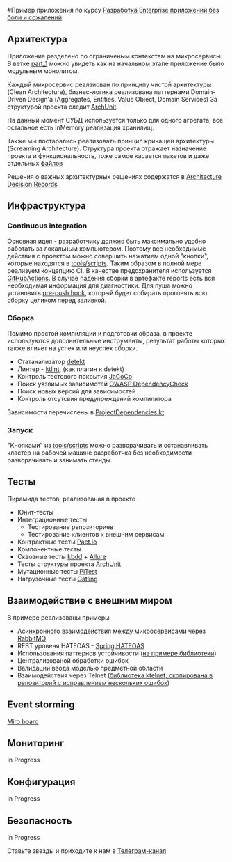 #Пример приложения по курсу [Разработка Enterprise приложений без боли и сожалений](https://howto.stringconcat.com)
## Архитектура
Приложение разделено по ограниченым контекстам на микросервисы. 
В ветке [part_1](https://github.com/stringconcat/ddd_practice/tree/part_1) можно увидеть как на начальном этапе приложение было модульным монолитом.

Каждый микросервис реалзиован по принципу чистой архитектуры (Clean Architecture), 
бизнес-логика реализована паттернами Domain-Driven Design'а (Aggregates, Entities, Value Object, Domain Services) 
За структурой проекта следит [ArchUnit](https://www.archunit.org/).

На данный момент СУБД используется только для одного агрегата, 
все остальное есть InMemory реализация хранилищ.

Также мы постарались реализовать принцип кричащей архитектуры (Screaming Architecture). 
Структура проекта отражает назначение проекта и функциональность, 
тоже самое касается пакетов и даже отдельных [файлов](shop/usecase/src/main/kotlin/com/stringconcat/ddd/shop/usecase/cart)

Решения о важных архитектурных решениях содержатся в [Architecture Decision Records](/tools/adr)

## Инфраструктура
### Continuous integration
Основная идея - разработчику должно быть максимально удобно 
работать за локальным компьютером. Поэтому все необходимые действия с проектом
можно совершить нажатием одной "кнопки", которые находятся в [tools/scripts](tools/scripts). 
Таким образом в полной мере реализуем концепцию CI.
В качестве предохранителя используется [GitHubActions](https://github.com/stringconcat/ddd_practice/actions).
В случае падения сборки в артефакте reports есть вся необходимая информация для диагностики.
Для пуша можно установить [pre-push hook](tools/scripts/installHook.sh),
который будет собирать прогонять всю сборку целиком перед заливкой.

### Сборка
Помимо простой компиляции и подготовки образа,
в проекте используются дополнительные инструменты, результат работы которых также влияет на успех или неуспех сборки.

* Статанализатор [detekt](https://detekt.dev/)
* Линтер - [ktlint](https://ktlint.github.io/), (как плагин к detekt)
* Контроль тестового покрытия [JaCoCo](https://github.com/jacoco/jacoco)
* Поиск уязвимых зависимотей [OWASP DependencyCheck](https://jeremylong.github.io/DependencyCheck/)
* Поиск новых версий для зависимостей []()
* Контроль отсутсвия предупреждений компилятора

Зависимости перечислены в [ProjectDependencies.kt](buildSrc/src/main/kotlin/ProjectDependencies.kt)

### Запуск
"Кнопками" из [tools/scripts](tools/scripts) можно разворачивать и 
останавливать кластер на рабочей машине разработчка 
без необходимости разворачивать и занимать стенды. 

## Тесты
Пирамида тестов, реализованая в проекте
* Юнит-тесты
* Интеграционные тесты
  * Тестирование репозиториев
  * Тестирование клиентов к внешним сервисам
* Контрактные тесты [Pact.io](https://pact.io)
* Компонентные тесты
* Сквозные тесты [kbdd](https://github.com/ru-fix/kbdd/) + [Allure](https://docs.qameta.io/allure/)
* Тесты структуры проекта [ArchUnit](https://www.archunit.org/)
* Мутационные тесты [PiTest](https://pitest.org/)
* Нагрузочные тесты [Gatling](https://gatling.io/)

## Взаимодействие с внешним миром
В примере реализованы примеры
* Асинхронного взаимодействия между микросервисами через [RabbitMQ](https://rabbitmq.com)
* REST уровеня HATEOAS - [Spring HATEOAS](https://spring.io/projects/spring-hateoas)
* Использования паттернов устойчивости ([на примере библиотеки](https://resilience4j.readme.io/))
* Централизованой обработки ошибок
* Валидации ввода моделью предметной области
* Взаимодействия через Telnet ([библиотека ktelnet, скопирована в репозиторий с исправлением нескольких ошибок](https://github.com/teverett/ktelnet))

## Event storming
[Miro board](https://miro.com/app/board/o9J_lR8tnlI=/)

## Мониторинг
In Progress

## Конфигурация
In Progress

## Безопасность
In Progress

Ставьте звезды и приходите к нам в [Телеграм-канал](https://t.me/stringconcat)